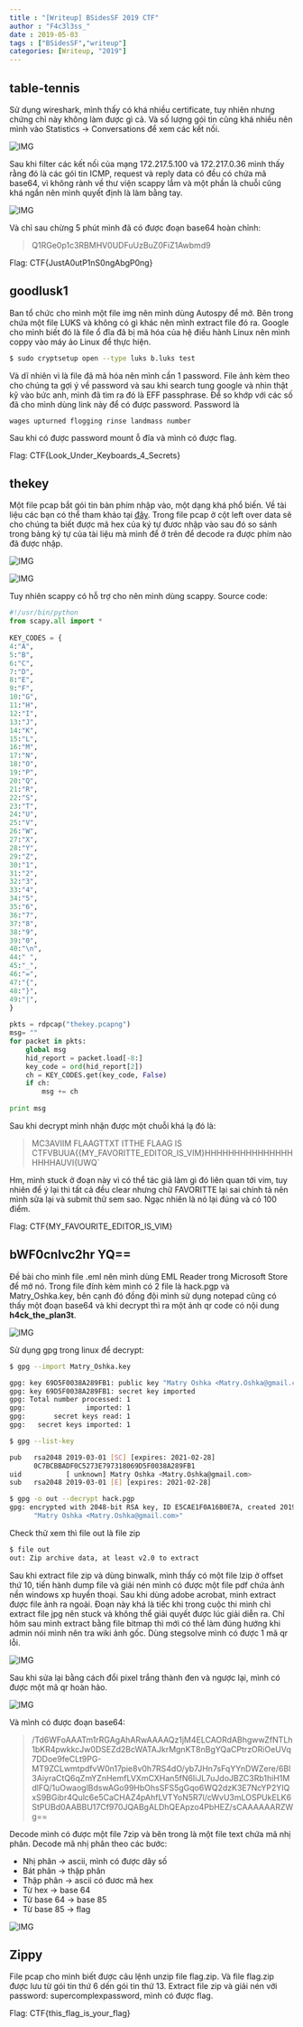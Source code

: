 ```yaml
---
title : "[Writeup] BSidesSF 2019 CTF"
author : "F4c3l3ss_"
date : 2019-05-03
tags : ["BSidesSF","writeup"]
categories: [Writeup, "2019"]
---
```


## table-tennis

Sử dụng wireshark, mình thấy có khá nhiều certificate, tuy nhiên nhưng chứng chỉ này không làm được gì cả. Và số lượng gói tin cũng khá nhiều nên mình vào Statistics -> Conversations để xem các kết nối.

![IMG](/assets/img/blog/BSidesSF2019-1.PNG)

Sau khi filter các kết nối của mạng 172.217.5.100 và 172.217.0.36 mình thấy rằng đó là các gói tin ICMP, request và reply data có đều có chứa mã base64, vì không rành về thư viện scappy lắm và một phần là chuỗi cũng khá ngắn nên mình quyết định là làm bằng tay.

![IMG](/assets/img/blog/BSidesSF2019-2.PNG)

Và chỉ sau chừng 5 phút mình đã có được đoạn base64 hoàn chỉnh:


> Q1RGe0p1c3RBMHV0UDFuUzBuZ0FiZ1Awbmd9

Flag: CTF{JustA0utP1nS0ngAbgP0ng}

## goodlusk1

Ban tổ chức cho mình một file img nên mình dùng Autospy để mở. Bên trong chứa một file LUKS và không có gì khác nên mình extract file đó ra. Google cho mình biết đó là file ổ đĩa đã bị mã hóa của hệ điều hành Linux nên mình coppy vào máy ảo Linux để thực hiện.

```bash
$ sudo cryptsetup open --type luks b.luks test
```

Và dĩ nhiên vì là file đã mã hóa nên mình cần 1 password. File ảnh kèm theo cho chúng ta gợi ý về password và sau khi search tung google và nhìn thật kỹ vào bức anh, mình đã tìm ra đó là EFF passphrase. Để so khớp với các số đã cho mình dùng link này để có được password. Password là

`wages upturned flogging rinse landmass number`

Sau khi có được password mount ỗ đĩa và mình có được flag.

Flag: CTF{Look_Under_Keyboards_4_Secrets}

## thekey

Một file pcap bắt gói tin bàn phím nhập vào, một dạng khá phổ biến. Về tài liệu các bạn có thể tham khảo tại [đây](https://www.usb.org/sites/default/files/documents/hut1_12v2.pdf). Trong file pcap ở cột left over data sẽ cho chúng ta biết được mã hex của ký tự đươc nhập vào sau đó so sánh trong bảng ký tự của tài liệu mà mình để ở trên để decode ra được phím nào đã được nhập.

![IMG](/assets/img/blog/BSidesSF2019-3.PNG)

![IMG](/assets/img/blog/BSidesSF2019-4.PNG)

Tuy nhiên scappy có hỗ trợ cho nên mình dùng scappy. Source code:

```python
#!/usr/bin/python
from scapy.all import *
 
KEY_CODES = {
4:"A",
5:"B",
6:"C",
7:"D",
8:"E",
9:"F",
10:"G",
11:"H",
12:"I",
13:"J",
14:"K",
15:"L",
16:"M",
17:"N",
18:"O",
19:"P",
20:"Q",
21:"R",
22:"S",
23:"T",
24:"U",
25:"V",
26:"W",
27:"X",
28:"Y",
29:"Z",
30:"1",
31:"2",
32:"3",
33:"4",
34:"5",
35:"6",
36:"7",
37:"8",
38:"9",
39:"0",
40:"\n",
44:" ",
45:"_",
46:"=",
47:"{",
48:"}",
49:"|",
}
 
pkts = rdpcap("thekey.pcapng")
msg= ""
for packet in pkts:
    global msg
    hid_report = packet.load[-8:]
    key_code = ord(hid_report[2])
    ch = KEY_CODES.get(key_code, False)
    if ch:
        msg += ch
 
print msg
```

Sau khi decrypt mình nhận được một chuỗi khá lạ đó là:

> MC3AVIIM FLAAGTTXT
> ITTHE FLAAG IS CTFVBUUA\{\{MY_FAVORITTE_EDITOR_IS_VIM}HHHHHHHHHHHHHHHHHHHAUVI{UWQ`

Hm, mình stuck ở đoạn này vì có thể tác giả làm gì đó liên quan tới vim, tuy nhiên để ý lại thì tất cả đều clear nhưng chữ FAVORITTE lại sai chính tả nên mình sửa lại và submit thử sem sao. Ngạc nhiên là nó lại đúng và có 100 điểm.

Flag: CTF{MY_FAVOURITE_EDITOR_IS_VIM}

## bWF0cnlvc2hr YQ==

Đề bài cho mình file .eml nên mình dùng EML Reader trong Microsoft Store để mở nó. Trong file đính kèm mình có 2 file là hack.pgp và Matry_Oshka.key, bên cạnh đó đồng đội mình sử dụng notepad cũng có thấy một đoạn base64 và khi decrypt thì ra một ảnh qr code có nội dung __h4ck_the_plan3t__.

![IMG](/assets/img/blog/BSidesSF2019-5.PNG)

Sử dụng gpg trong linux để decrypt:

```bash
$ gpg --import Matry_Oshka.key

gpg: key 69D5F0038A289FB1: public key "Matry Oshka <Matry.Oshka@gmail.com>" imported
gpg: key 69D5F0038A289FB1: secret key imported
gpg: Total number processed: 1
gpg:               imported: 1
gpg:       secret keys read: 1
gpg:   secret keys imported: 1

$ gpg --list-key

pub   rsa2048 2019-03-01 [SC] [expires: 2021-02-28]
      0C7BCBBADF0C5273E797318069D5F0038A289FB1
uid           [ unknown] Matry Oshka <Matry.Oshka@gmail.com>
sub   rsa2048 2019-03-01 [E] [expires: 2021-02-28]

$ gpg -o out --decrypt hack.pgp 
gpg: encrypted with 2048-bit RSA key, ID E5CAE1F0A16B0E7A, created 2019-03-01
      "Matry Oshka <Matry.Oshka@gmail.com>"
```

Check thử xem thì file out là file zip

```bash
$ file out
out: Zip archive data, at least v2.0 to extract
```

Sau khi extract file zip và dùng binwalk, mình thấy có một file lzip ở offset thứ 10, tiến hành dump file và giải nén mình có được một file pdf chứa ảnh nền windows xp huyền thoại. Sau khi dùng adobe acrobat, mình extract được file ảnh ra ngoài. Đoạn này khá là tiếc khi trong cuộc thi mình chỉ extract file jpg nên stuck và không thể giải quyết được lúc giải diễn ra. Chỉ hôm sau mình extract bằng file bitmap thì mới có thể làm đúng hướng khi admin nói mình nên tra wiki ảnh gốc. Dùng stegsolve mình có được 1 mã qr lỗi.

![IMG](/assets/img/blog/BSidesSF2019-6.PNG)

Sau khi sửa lại bằng cách đổi pixel trắng thành đen và ngược lại, mình có được một mã qr hoàn hảo.

![IMG](/assets/img/blog/BSidesSF2019-7.PNG)

Và mình có được đoạn base64:


> /Td6WFoAAATm1rRGAgAhARwAAAAQz1jM4ELCAORdABhgwwZfNTLh1bKR4pwkkcJw0DSEZd2BcWATAJkrMgnKT8nBgYQaCPtrzORiOeUVq7DDoe9feCLt9PG-MT9ZCLwmtpdfvW0n17pie8v0h7RS4dO/yb7JHn7sFqYYnDWZere/6BI3AiyraCtQ6qZmYZnHemfLVXmCXHan5fN6IiJL7uJdoJBZC3Rb1hiH1MdlFQ/1uOwaoglBdswAGo99HbOhsSFS5gGqo6WQ2dzK3E7NcYP2YIQxS9BGibr4Qulc6e5CaCHAZ4pAhfLVTYoN5R7l/cWvU3mLOSPUkELK6StPUBd0AABBU17Cf970JQABgALDhQEApzo4PbHEZ/sCAAAAAARZWg==

Decode mình có được một file 7zip và bên trong là một file text chứa mã nhị phân. Decode mã nhị phân theo các bước:
- Nhị phân -> ascii, mình có được dãy số
- Bát phân -> thập phân
- Thập phân -> ascii có đươc mã hex
- Từ hex -> base 64
- Tử base 64 -> base 85
- Từ base 85 -> flag

![IMG](/assets/img/blog/BSidesSF2019-8.PNG)

## Zippy

File pcap cho mình biết được câu lệnh unzip file flag.zip. Và file flag.zip được lưu từ gói tin thứ 6 dến gói tin thứ 13. Extract file zip và giải nén với password: supercomplexpassword, mình có được flag.

Flag: CTF{this_flag_is_your_flag}
